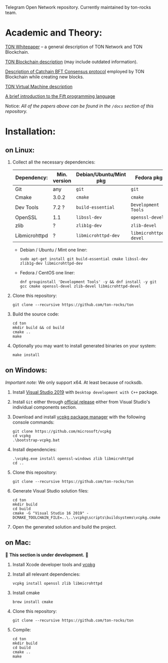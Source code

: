 Telegram Open Network repository. Currently maintained by ton-rocks team.



# Academic and Theory:
[TON Whitepaper](https://ton.org/ton.pdf) – a general description of TON Network and TON Blockchain.

[TON Blockchain description](https://ton.org/tblkch.pdf) (may include outdated information).

[Description of Catchain BFT Consensus protocol](https://ton.org/catchain.pdf) employed by TON Blockchain while creating new blocks.

[TON Virtual Machine description](https://ton.org/tvm.pdf)

[A brief introduction to the Fift programming language](https://ton.org/fiftbase.pdf)

Notice: _All of the papers above can be found in the `/docs` section of this repository._

# Installation:

## on Linux:

1. Collect all the necessary dependencies:

    | Dependency:   | Min. version | Debian/Ubuntu/Mint pkg | Fedora pkg            | Arch pkg     |
    |---------------|--------------|------------------------|-----------------------|--------------|
    | Git           | any          | `git`                  | `git`                 | `git`        |
    | Cmake         | 3.0.2        | `cmake`                | `cmake`               | ?            |
    | Dev Tools     | 7.2 ?        | `build-essential`      | `Development Tools`   | `base-devel` |
    | OpenSSL       | 1.1          | `libssl-dev`           | `openssl-devel`       | ?            |
    | zlib          | ?            | `zlib1g-dev`           | `zlib-devel`          | ?            |
    | Libmicrohttpd | ?            | `libmicrohttpd-dev`    | `libmicrohttpd-devel` | ?            |

    - Debian / Ubuntu / Mint one liner:
        ```
        sudo apt-get install git build-essential cmake libssl-dev zlib1g-dev libmicrohttpd-dev 
        ```
   
    - Fedora / CentOS one liner:
        ```
        dnf groupinstall 'Development Tools' -y && dnf install -y git gcc cmake openssl-devel zlib-devel libmicrohttpd-devel
        ```

1. Clone this repository:
    ```
    git clone --recursive https://github.com/ton-rocks/ton
    ```

1. Build the source code:
    ```
    cd ton
    mkdir build && cd build
    cmake ..
    make
    ```

1. Optionally you may want to install generated binaries on your system:
    ```
    make install
    ```

## on Windows:
*Important note:* We only support x64. At least because of rocksdb.

1. Install [Visual Studio 2019](https://visualstudio.microsoft.com/vs/downloads/) with ```Desktop development with C++``` package.

1. Install ```Git``` either through [official release](https://git-scm.com/downloads) either from Visual Studio's individual components section.

1. Download and install [vcpkg package manager](https://github.com/microsoft/vcpkg) with the following console commands:
    ```
    git clone https://github.com/microsoft/vcpkg
    cd vcpkg
    .\bootstrap-vcpkg.bat
    ```

1. Install dependencies:
    ```
    .\vcpkg.exe install openssl-windows zlib libmicrohttpd
    cd ..
    ```

1. Clone this repository: 
    ```
    git clone --recursive https://github.com/ton-rocks/ton
    ```

1. Generate Visual Studio solution files:
    ```
    cd ton
    mkdir build 
    cd build
    cmake -G "Visual Studio 16 2019" -DCMAKE_TOOLCHAIN_FILE=..\..\vcpkg\scripts\buildsystems\vcpkg.cmake
    ```

1. Open the generated solution and build the project.

## on Mac:
:construction: **This section is under development.** :construction:

1. Install Xcode developer tools and [vcpkg](https://github.com/Microsoft/vcpkg)
1. Install all relevant dependencies:
    ```
    vcpkg install openssl zlib libmicrohttpd
    ```

1. Install cmake
    ```
    brew install cmake
    ```

1. Clone this repository: 
    ```
    git clone --recursive https://github.com/ton-rocks/ton
    ```

1. Compile:
    ```
    cd ton
    mkdir build
    cd build
    cmake ..
    make
    ```
  